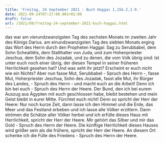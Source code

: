```yaml
---
title: 'Freitag, 24 September 2021 : Buch Haggai 1,15b.2,1-9.'
date: 2021-09-24T07:27:00.001+02:00
draft: false
url: /2021/09/freitag-24-september-2021-buch-haggai.html
---
```


das war am vierundzwanzigsten Tag des sechsten Monats im zweiten Jahr des Königs Darius. am einundzwanzigsten Tag des siebten Monats erging das Wort des Herrn durch den Propheten Haggai: Sag zu Serubbabel, dem Sohn Schealtiëls, dem Statthalter von Juda, und zum Hohenpriester Jeschua, dem Sohn des Jozadak, und zu denen, die vom Volk übrig sind: Ist unter euch noch einer übrig, der diesen Tempel in seiner früheren Herrlichkeit gesehen hat? Und was seht ihr jetzt? Erscheint er euch nicht wie ein Nichts? Aber nun fasse Mut, Serubbabel - Spruch des Herrn -, fasse Mut, Hoherpriester Jeschua, Sohn des Jozadak, fasst alle Mut, ihr Bürger des Landes, - Spruch des Herrn - und macht euch an die Arbeit! Denn ich bin bei euch - Spruch des Herrn der Heere. Der Bund, den ich bei eurem Auszug aus Ägypten mit euch geschlossen habe, bleibt bestehen und mein Geist bleibt in eurer Mitte. Fürchtet euch nicht! Denn so spricht der Herr der Heere: Nur noch kurze Zeit, dann lasse ich den Himmel und die Erde, das Meer und das Festland erbeben und ich lasse alle Völker erzittern. Dann strömen die Schätze aller Völker herbei und ich erfülle dieses Haus mit Herrlichkeit, spricht der Herr der Heere. Mir gehört das Silber und mir das Gold - Spruch des Herrn der Heere. Die künftige Herrlichkeit dieses Hauses wird größer sein als die frühere, spricht der Herr der Heere. An diesem Ort schenke ich die Fülle des Friedens - Spruch des Herrn der Heere.
